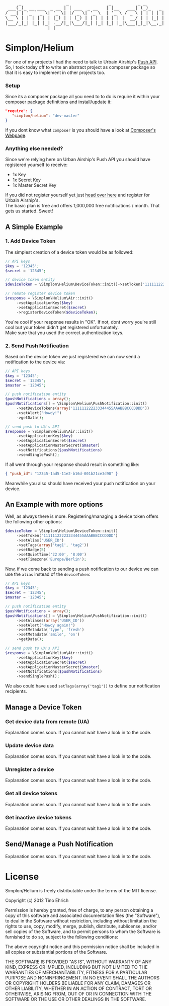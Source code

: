 <pre>
     _                 _               _          _ _
 ___(_)_ __ ___  _ __ | | ___  _ __   | |__   ___| (_)_   _ _ __ ___
/ __| | '_ ` _ \| '_ \| |/ _ \| '_ \  | '_ \ / _ \ | | | | | '_ ` _ \
\__ \ | | | | | | |_) | | (_) | | | | | | | |  __/ | | |_| | | | | | |
|___/_|_| |_| |_| .__/|_|\___/|_| |_| |_| |_|\___|_|_|\__,_|_| |_| |_|
                |_|
</pre>

# Simplon/Helium

For one of my projects I had the need to talk to Urbain Airship's [Push API](https://docs.urbanairship.com/display/DOCS/Server%3A+iOS+Push+API).  
So, I took today off to write an abstract project as composer package so that it is easy to implement in other projects too.

### Setup
Since its a composer package all you need to to do is require it within your composer package definitions and install/update it:

```json
"require": {
   "simplon/helium": "dev-master"
}
```

If you dont know what ```composer``` is you should have a look at [Composer's Webpage](http://getcomposer.org/doc/00-intro.md).

### Anything else needed?

Since we're relying here on Urban Airship's Push API you should have registered yourself to receive:

- 1x Key
- 1x Secret Key
- 1x Master Secret Key

If you did not register yourself yet just [head over here](https://go.urbanairship.com/accounts/register/) and register for Urbain Airship's.  
The basic plan is free and offers 1,000,000 free notifications / month. That gets us started. Sweet!

## A Simple Example

### 1. Add Device Token
The simplest creation of a device token would be as followed:

```php
// API keys
$key = '12345';
$secret = '12345';

// device token entity
$deviceToken = \Simplon\Helium\DeviceToken::init()->setToken('111111222233344455AAABBBCCCDDDD');

// remote register device token
$response = \Simplon\Helium\Air::init()
     ->setApplicationKey($key)
     ->setApplicationSecret($secret)
     ->registerDeviceToken($deviceToken);
```

You're cool if your response results in "OK". If not, dont worry you're still cool but your token didn't get registered unfortunately.  
Make sure that you used the correct authentication keys.

### 2. Send Push Notification
Based on the device token we just registered we can now send a notification to the device via:

```php
// API keys
$key = '12345';
$secret = '12345';
$master = '12345';

// push notification entity
$pushNotifications = array();
$pushNotifications[] = \Simplon\Helium\PushNotification::init()
     ->setDeviceTokens(array('111111222233344455AAABBBCCCDDDD'))
     ->setAlert("Howdy!")
     ->getData();

// send push to UA's API
$response = \Simplon\Helium\Air::init()
     ->setApplicationKey($key)
     ->setApplicationSecret($secret)
     ->setApplicationMasterSecret($master)
     ->setNotifications($pushNotifications)
     ->sendSinglePush();
```

If all went through your response should result in something like:  
```json
{ "push_id": "12345-1ad5-11e2-b16d-001b21ce3d90" }
```

Meanwhile you also should have received your push notification on your device.

## An Example with more options
Well, as always there is more. Registering/managing a device token offers the following other options:

```php
$deviceToken = \Simplon\Helium\DeviceToken::init()
     ->setToken('111111222233344455AAABBBCCCDDDD')
     ->setAlias('USER_ID')
     ->setTags(array('tag1', 'tag2'))
     ->setBadge(5)
     ->setQuietTime('22:00', '8:00')
     ->setTimezone('Europe/Berlin');
```

Now, if we come back to sending a push notification to our device we can use the ```alias``` instead of the ```deviceToken```:

```php
// API keys
$key = '12345';
$secret = '12345';
$master = '12345';

// push notification entity
$pushNotifications = array();
$pushNotifications[] = \Simplon\Helium\PushNotification::init()
     ->setAliases(array('USER_ID'))
     ->setAlert("Howdy again!")
     ->setMetadata('type', 'fresh')
     ->setMetadata('smile', 'on')
     ->getData();

// send push to UA's API
$response = \Simplon\Helium\Air::init()
     ->setApplicationKey($key)
     ->setApplicationSecret($secret)
     ->setApplicationMasterSecret($master)
     ->setNotifications($pushNotifications)
     ->sendSinglePush();
```

We also could have used ```setTags(array('tag1'))``` to define our notification recipients.

## Manage a Device Token
### Get device data from remote (UA)
Explanation comes soon. If you cannot wait have a look in to the code.

### Update device data
Explanation comes soon. If you cannot wait have a look in to the code.

### Unregister a device
Explanation comes soon. If you cannot wait have a look in to the code.

### Get all device tokens
Explanation comes soon. If you cannot wait have a look in to the code.

### Get inactive device tokens
Explanation comes soon. If you cannot wait have a look in to the code.

## Send/Manage a Push Notification
Explanation comes soon. If you cannot wait have a look in to the code.

# License
Simplon/Helium is freely distributable under the terms of the MIT license.

Copyright (c) 2012 Tino Ehrich

Permission is hereby granted, free of charge, to any person obtaining a copy of this software and associated documentation files (the "Software"), to deal in the Software without restriction, including without limitation the rights to use, copy, modify, merge, publish, distribute, sublicense, and/or sell copies of the Software, and to permit persons to whom the Software is furnished to do so, subject to the following conditions:

The above copyright notice and this permission notice shall be included in all copies or substantial portions of the Software.

THE SOFTWARE IS PROVIDED "AS IS", WITHOUT WARRANTY OF ANY KIND, EXPRESS OR IMPLIED, INCLUDING BUT NOT LIMITED TO THE WARRANTIES OF MERCHANTABILITY, FITNESS FOR A PARTICULAR PURPOSE AND NONINFRINGEMENT. IN NO EVENT SHALL THE AUTHORS OR COPYRIGHT HOLDERS BE LIABLE FOR ANY CLAIM, DAMAGES OR OTHER LIABILITY, WHETHER IN AN ACTION OF CONTRACT, TORT OR OTHERWISE, ARISING FROM, OUT OF OR IN CONNECTION WITH THE SOFTWARE OR THE USE OR OTHER DEALINGS IN THE SOFTWARE.